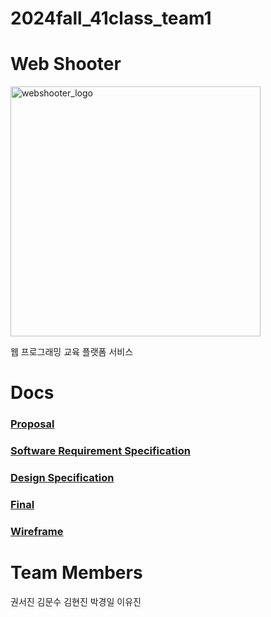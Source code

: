 # 2024fall_41class_team1

# Web Shooter
<img src="https://github.com/user-attachments/assets/404017e1-c4a8-4740-870c-999d41183627" alt="webshooter_logo" width="400" height="400"/>

웹 프로그래밍 교육 플랫폼 서비스

# Docs
### [Proposal](Docs/Proposal_Team1.pdf)
### [Software Requirement Specification](Docs/Software_Requirement_Specification_Team1.pdf)
### [Design Specification](Docs/Design_Specification_Team1.pdf)
### [Final](Docs/Final_Presentation_Team1.pdf)
### [Wireframe](Docs/Figma_Wireframe_Team1.pdf)

# Team Members
권서진 김문수 김현진 박경일 이유진
